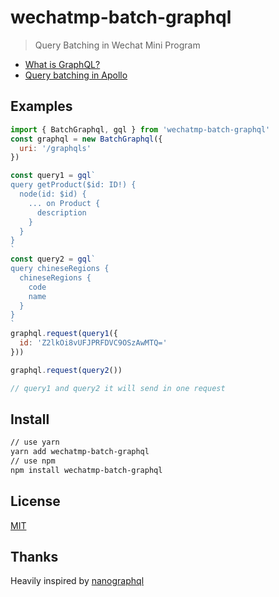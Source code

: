 # wechatmp-batch-graphql
> Query Batching in Wechat Mini Program

- [What is GraphQL?](https://graphql.org/)
- [Query batching in Apollo](https://blog.apollographql.com/query-batching-in-apollo-63acfd859862)

## Examples
```javascript
import { BatchGraphql, gql } from 'wechatmp-batch-graphql'
const graphql = new BatchGraphql({
  uri: '/graphqls'
})

const query1 = gql`
query getProduct($id: ID!) {
  node(id: $id) {
    ... on Product {
      description
    }
  }
}
`
const query2 = gql`
query chineseRegions {
  chineseRegions {
    code
    name
  }
}
`
graphql.request(query1({
  id: 'Z2lkOi8vUFJPRFDVC9OSzAwMTQ='
}))

graphql.request(query2())

// query1 and query2 it will send in one request
```

## Install
``` bash
// use yarn
yarn add wechatmp-batch-graphql
// use npm
npm install wechatmp-batch-graphql
```

## License

[MIT](http://opensource.org/licenses/MIT)


## Thanks
Heavily inspired by [nanographql](https://github.com/yoshuawuyts/nanographql)